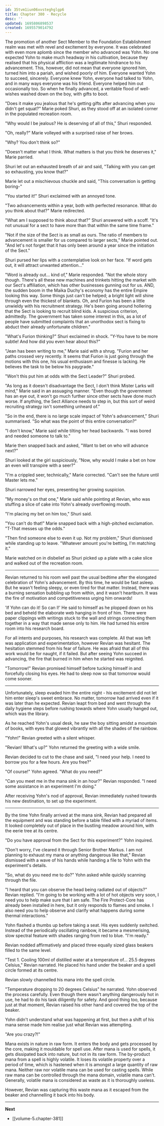 ```yaml
---
id: 35tvm1iun06xvsteghglgp6
title: Chapter 380 - Recycle
desc: ''
updated: 1695806898537
created: 1695579014792
---
```


The promotion of another Sect Member to the Foundation Establishment realm was met with revel and excitement by everyone. It was celebrated with even more aplomb since the member who advanced was Yohn. No one expected Yohn to make much headway in his cultivation, because they realised that his physical affliction was a legitimate hindrance to his advancement. This, however, did not mean that everyone ignored him, turned him into a pariah, and wished poorly of him. Everyone wanted Yohn to succeed, sincerely. Everyone knew Yohn, everyone had talked to Yohn, and in many ways everyone was his friend. Everyone helped him out occasionally too. So when he finally advanced, a veritable flood of well-wishes washed down on the boy, with gifts to boot.

"Does it make you jealous that he's getting gifts after advancing when you didn't get squat?" Marie poked Shuri, as they stood off at an isolated corner in the populated recreation room.

"Why would I be jealous? He is deserving of all of this," Shuri responded.

"Oh, really?" Marie volleyed with a surprised raise of her brows.

"Why? You don't think so?"

"Doesn't matter what I think. What matters is that you think he deserves it," Marie parried.

Shuri let out an exhausted breath of air and said, "Talking with you can get so exhausting, you know that?"

Marie let out a mischievous chuckle and said, "This conversation is getting boring-"

"You started it!" Shuri exclaimed with an annoyed tone.

"Two advancements within a year, both with perfected resonance. What do you think about that?" Marie redirected.

"What am I supposed to think about that?" Shuri answered with a scoff. "It's not unusual for a sect to have more than that within the same time frame."

"Not if the size of the Sect is as small as ours. The ratio of members to advancement is smaller for us compared to larger sects," Marie pointed out. "And let's not forget that it has only been around a year since the initiation of the Sect."

Shuri pursed her lips with a contemplative look on her face. "If word gets out, it will attract unwanted attention..."

"Word is already out... kind of," Marie responded. "Not the whole story though. There's all these new machines and trinkets hitting the market with our Sect's affiliation, which has other businesses gunning out for us. AND, the sudden boom in the Maika Duchy's economy has the entire Empire looking this way. Some things just can't be helped; a bright light will shine through even the thickest of blankets. Oh, and Furion has been a little unwieldy with his recruitment strategy. He's been going around hollering that the Sect is looking to recruit blind kids. A suspicious criterion, admittedly. The government has taken some interest in this, as a lot of people have submitted complaints that an unorthodox sect is fixing to abduct their already unfortunate children."

"What's Furion thinking?" Shuri exclaimed in shock. "Y-You have to be more subtle! And how did you even hear about this?"

"Jean has been writing to me," Marie said with a shrug. "Furion and her paths crossed very recently. It seems that Furion is just going through the motions with this one, his usual enthusiasm and finesse is lacking. He believes the task to be below his paygrade."

"Won't this put him at odds with the Sect Leader?" Shuri probed.

"As long as it doesn't disadvantage the Sect, I don't think Mister Larks will mind," Marie said in an assuaging manner. "Even though the government has an eye out, it won't go much further since other sects have done much worse. If anything, the Sect Alliance needs to step in, but this sort of weird recruiting strategy isn't something unheard of."

"So in the end, there is no large scale impact of Yohn's advancement," Shuri summarised. "So what was the point of this entire conversation?"

"I don't know," Marie said while tilting her head backwards. "I was bored and needed someone to talk to."

Marie then snapped back and asked, "Want to bet on who will advance next?"

Shuri looked at the girl suspiciously, "Now, why would I make a bet on how an even will transpire with a seer?"

"I'm a crippled seer, technically," Marie corrected. "Can't see the future until Master lets me."

Shuri narrowed her eyes, presenting her growing suspicion.

"My money's on that one," Marie said while pointing at Revian, who was stuffing a slice of cake into Yohn's already overflowing mouth.

"I'm placing my bet on him too," Shuri said.

"You can't do that!" Marie snapped back with a high-pitched exclamation. "T-That messes up the odds."

"Then find someone else to even it up. Not my problem," Shuri dismissed while standing up to leave. "Whatever amount you're betting, I'm matching it."

Marie watched on in disbelief as Shuri picked up a plate with a cake slice and walked out of the recreation room.

____

Revian returned to his room well past the usual bedtime after the elongated celebration of Yohn's advancement. By this time, he would be fast asleep. But he wasn't feeling sleepy, or even tired for that matter. Instead, there was a burning sensation bubbling up from within, and it wasn't heartburn. It was the fire of motivation and competitiveness urging him onwards!

'If Yohn can do it! So can I!' He said to himself as he plopped down on his bed and beheld the elaborate web hanging in front of him. There were paper clippings with writings stuck to the wall and strings connecting them together in a way that made sense only to him. He had turned his entire room into his research board.

For all intents and purposes, his research was complete. All that was left was application and experimentation, however Revian was hesitant. The hesitation stemmed from his fear of failure. He was afraid that all of this work would be for naught, if it failed. But after seeing Yohn succeed in advancing, the fire that burned in him when he started was reignited.

"Tomorrow!" Revian promised himself before tucking himself in and forcefully closing his eyes. He had to sleep now so that tomorrow would come sooner.

____

Unfortunately, sleep evaded him the entire night - his excitement did not let him enter sleep's sweet embrace. No matter, tomorrow had arrived even if it was later than he expected. Revian leapt from bed and went through the daily hygiene steps before rushing towards where Yohn usually hanged out, which was the library.

As he reached Yohn's usual desk, he saw the boy sitting amidst a mountain of books, with eyes that glowed vibrantly with all the shades of the rainbow.

"Yohn!" Revian greeted with a silent whisper.

"Revian! What's up?" Yohn returned the greeting with a wide smile.

Revian decided to cut to the chase and said, "I need your help. I need to borrow you for a few hours. Are you free?"

"Of course!" Yohn agreed. "What do you need?"

"Can you meet me in the mana sink in an hour?" Revian responded. "I need some assistance in an experiment I'm doing."

After receiving Yohn's nod of approval, Revian immediately rushed towards his new destination, to set up the experiment.

____

By the time Yohn finally arrived at the mana sink, Revian had prepared all the equipment and was standing before a table filled with a myriad of items. It looked completely out of place in the bustling meadow around him, with the eerie tree at its centre.

"Do you have approval from the Sect for this experiment?" Yohn inquired.

"Don't worry, I've cleared it through Senior Brother Markus. I am not planning to exhaust my mana or anything dangerous like that," Revian dismissed with a wave of his hands while handing a file to Yohn with the experiment's details.

"So, what do you need me to do?" Yohn asked while quickly scanning through the file.

"I heard that you can observe the head being radiated out of objects?" Revian replied. "I'm going to be working with a lot of hot objects very soon, I need you to help make sure that I am safe. The Fire Protect-Core has already been installed in here, but it only responds to flames and smoke. I also need you to help observe and clarify what happens during some thermal interactions."

Yohn flashed a thumbs up before taking a seat. His eyes suddenly switched. Instead of the periodically oscillating rainbow, it became a mesmerising, slow spectral feature with shades ranging from red to blue. "I'm ready."

Revian nodded affirmatively and placed three equally sized glass beakers filled to the same level.

"Test 1. Cooling 100ml of distilled water at a temperature of... 25.5 degrees Celsius," Revian narrated. He placed his hand under the beaker and a spell circle formed at its centre.

Revian slowly channelled his mana into the spell circle.

"Temperature dropping to 20 degrees Celsius" he narrated. Yohn observed the process carefully. Even though there wasn't anything dangerously hot in use, he had to do his task diligently for safety. And good thing too, because just at that moment, Revian raised his other hand and covered the top of the beaker.

Yohn didn't understand what was happening at first, but then a shift of his mana sense made him realise just what Revian was attempting.

"Are you crazy?!"

Mana exists in nature in raw form. It enters the body and gets processed by the core, making it mouldable for spell use. After mana is used for spells, it gets dissipated back into nature, but not in its raw form. The by-product mana from a spell is highly volatile. It loses its volatile property over a period of time, which is hastened when it is amongst a large quantity of raw mana. Neither raw nor volatile mana can be used for casting spells. While raw mana can be controlled through the mana domain, volatile mana can't. Generally, volatile mana is considered as waste as it is thoroughly useless.

However, Revian was capturing this waste mana as it escaped from the beaker and channelling it back into his body.

____

**Next**
* [[volume-5.chapter-381]]